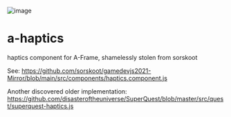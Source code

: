 ![image](https://user-images.githubusercontent.com/6391152/190934860-1dd501a5-6a6f-457f-acb7-3d1c1fb99ca2.png)

# a-haptics
haptics component for A-Frame, shamelessly stolen from sorskoot

See: https://github.com/sorskoot/gamedevjs2021-Mirror/blob/main/src/components/haptics.component.js

Another discovered older implementation: https://github.com/disasteroftheuniverse/SuperQuest/blob/master/src/quest/superquest-haptics.js
